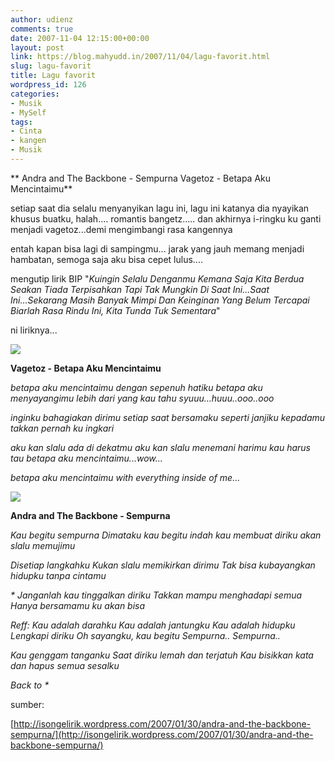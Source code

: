 ```yaml
---
author: udienz
comments: true
date: 2007-11-04 12:15:00+00:00
layout: post
link: https://blog.mahyudd.in/2007/11/04/lagu-favorit.html
slug: lagu-favorit
title: Lagu favorit
wordpress_id: 126
categories:
- Musik
- MySelf
tags:
- Cinta
- kangen
- Musik
---
```


** Andra and The Backbone - Sempurna
Vagetoz - Betapa Aku Mencintaimu**

setiap saat dia selalu menyanyikan lagu ini, lagu ini katanya dia nyayikan khusus buatku, halah.... romantis bangetz..... dan akhirnya i-ringku ku ganti menjadi vagetoz...demi mengimbangi rasa kangennya

entah kapan bisa lagi di sampingmu... jarak yang jauh memang menjadi hambatan, semoga saja aku bisa cepet lulus....

mengutip lirik BIP "_Kuingin Selalu Denganmu Kemana Saja Kita Berdua Seakan Tiada Terpisahkan Tapi Tak Mungkin Di Saat Ini...Saat Ini...Sekarang Masih Banyak Mimpi Dan Keinginan Yang Belum Tercapai Biarlah Rasa Rindu Ini, Kita Tunda Tuk Sementara_"

ni liriknya...

![](http://www.soka-radio.com/enews/data/upimages/vagetoz.jpg)

**Vagetoz - Betapa Aku Mencintaimu**

_betapa aku mencintaimu
dengan sepenuh hatiku
betapa aku menyayangimu
lebih dari yang kau tahu
syuuu...huuu..ooo..ooo_

_inginku bahagiakan dirimu
setiap saat bersamaku
seperti janjiku kepadamu
takkan pernah ku ingkari_

_aku kan slalu ada di dekatmu
aku kan slalu menemani harimu
kau harus tau betapa aku
mencintaimu...wow..._

_betapa aku mencintaimu
with everything inside of me..._

![](http://viper.acidblog.net/wp-content/uploads/andra_and_the_backbone.jpg)

**Andra and The Backbone - Sempurna**

_Kau begitu sempurna
Dimataku kau begitu indah
kau membuat diriku akan slalu memujimu_

_Disetiap langkahku
Kukan slalu memikirkan dirimu
Tak bisa kubayangkan hidupku tanpa cintamu_

_*
Janganlah kau tinggalkan diriku
Takkan mampu menghadapi semua
Hanya bersamamu ku akan bisa_

_Reff:
Kau adalah darahku
Kau adalah jantungku
Kau adalah hidupku
Lengkapi diriku
Oh sayangku, kau begitu
Sempurna.. Sempurna.._

_Kau genggam tanganku
Saat diriku lemah dan terjatuh
Kau bisikkan kata dan hapus semua sesalku_

_Back to *_

sumber:

[http://isongelirik.wordpress.com/2007/01/30/andra-and-the-backbone-sempurna/](http://isongelirik.wordpress.com/2007/01/30/andra-and-the-backbone-sempurna/)
